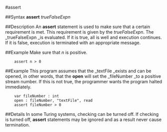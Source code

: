 
#assert

##Syntax
**assert** _trueFalseExpn_



##Description
An **assert** statement is used to make sure that a certain requirement is met. This requirement is given by the _trueFalseExpn_. The _trueFalseExpn _is evaluated. If it is true, all is well and execution continues. If it is false, execution is terminated with an appropriate message.



##Example
Make sure that _n_ is positive.


        assert n > 0
##Example
This program assumes that the _textFile _exists and can be opened, in other words, that the **open** will set the _fileNumber _to a positive stream number. If this is not true, the programmer wants the program halted immediately.


        var fileNumber : int
        open : fileNumber, "textFile", read
        assert fileNumber > 0
##Details
In some Turing systems, checking can be turned off. If checking is turned off, **assert** statements may be ignored and as a result never cause termination.



